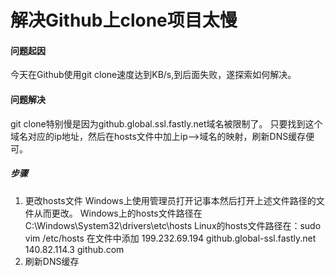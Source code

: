 # 解决Github上clone项目太慢

#### 问题起因
今天在Github使用git clone速度达到KB/s,到后面失败，遂探索如何解决。
####  问题解决
git clone特别慢是因为github.global.ssl.fastly.net域名被限制了。
只要找到这个域名对应的ip地址，然后在hosts文件中加上ip–>域名的映射，刷新DNS缓存便可。

##### 步骤
1. 更改hosts文件
    Windows上使用管理员打开记事本然后打开上述文件路径的文件从而更改。
    Windows上的hosts文件路径在C:\Windows\System32\drivers\etc\hosts
    Linux的hosts文件路径在：sudo vim /etc/hosts
    在文件中添加
    199.232.69.194 github.global-ssl.fastly.net
    140.82.114.3 github.com
2. 刷新DNS缓存